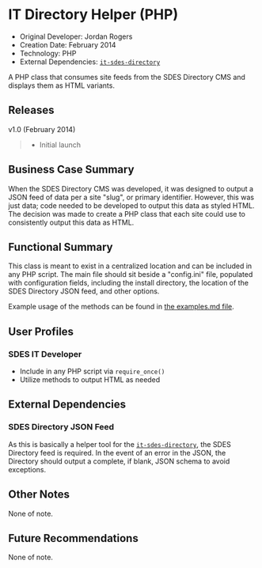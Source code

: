 # IT Directory Helper (PHP)

- Original Developer: Jordan Rogers
- Creation Date: February 2014
- Technology: PHP
- External Dependencies: [`it-sdes-directory`](https://github.com/ucf-sdes-it/it-sdes-directory)

A PHP class that consumes site feeds from the SDES Directory CMS and displays them as HTML variants.

## Releases

v1.0 (February 2014)

> - Initial launch

## Business Case Summary

When the SDES Directory CMS was developed, it was designed to output a JSON feed of data per a site "slug", or primary identifier. However, this was just data; code needed to be developed to output this data as styled HTML. The decision was made to create a PHP class that each site could use to consistently output this data as HTML.

## Functional Summary

This class is meant to exist in a centralized location and can be included in any PHP script. The main file should sit beside a "config.ini" file, populated with configuration fields, including the install directory, the location of the SDES Directory JSON feed, and other options.

Example usage of the methods can be found in [the examples.md file](examples.md).

## User Profiles

### SDES IT Developer

- Include in any PHP script via ```require_once()```
- Utilize methods to output HTML as needed

## External Dependencies

### SDES Directory JSON Feed

As this is basically a helper tool for the [`it-sdes-directory`](https://github.com/ucf-sdes-it/it-sdes-directory), the SDES Directory feed is required. In the event of an error in the JSON, the Directory should output a complete, if blank, JSON schema to avoid exceptions.

## Other Notes

None of note.

## Future Recommendations

None of note.
